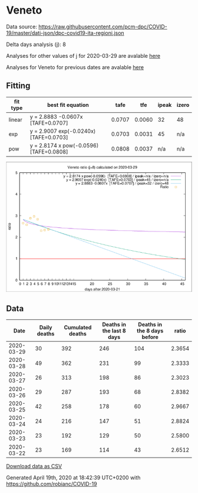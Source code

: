 # Veneto

Data source: https://raw.githubusercontent.com/pcm-dpc/COVID-19/master/dati-json/dpc-covid19-ita-regioni.json

Delta days analysis (j): 8

Analyses for other values of j for 2020-03-29 are avalable [here](../2020-03-29/README.md)

Analyses for Veneto for previous dates are avalable [here](../README.md)

## Fitting 
|fit type|best fit equation|tafe|tfe|ipeak|izero|
|-------|-----|--------|------|---|---|
|linear|y = 2.8883 -0.0607x  [TAFE=0.0707]|0.0707|0.0060|32|48|
|exp|y = 2.9007 exp(-0.0240x)  [TAFE=0.0703]|0.0703|0.0031|45|n/a|
|pow|y = 2.8174 x pow(-0.0596)  [TAFE=0.0808]|0.0808|0.0037|n/a|n/a|

![Plot](COVID-19_veneto_j8_2020-03-29.png)

## Data
|Date|Daily deaths|Cumulated deaths|Deaths in the last 8 days|Deaths in the 8 days before|ratio|
|----|----------|-----------|-------|--------------------|-----|
|2020-03-29|30|392|246|104|2.3654|
|2020-03-28|49|362|231|99|2.3333|
|2020-03-27|26|313|198|86|2.3023|
|2020-03-26|29|287|193|68|2.8382|
|2020-03-25|42|258|178|60|2.9667|
|2020-03-24|24|216|147|51|2.8824|
|2020-03-23|23|192|129|50|2.5800|
|2020-03-22|23|169|114|43|2.6512|

[Download data as CSV](COVID-19_veneto_j8_2020-03-29.csv)

Generated April 19th, 2020 at 18:42:39 UTC+0200 with https://github.com/robianc/COVID-19
